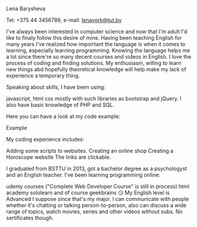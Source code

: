 Lena Barysheva

Tel: +375 44 3456789, e-mail: lenayork@tut.by

I've always been interested in computer science and now that I'm adult I'd like to finaly follow this desire of mine. Having been teaching English for many years I've realized how impoirtant the language is when it comes to learning, especially learning programming. Knowing the language helps me a lot since there're so many decent courses and videos in English. I love the process of coding and finding solutions. My enthusiasm, willing to learn new things abd hopefully theoretical knowledge will help make my lack of experience a temporary thing.

Speaking about skills, I have been using:

 javascript,
 html
 css
mostly with such libraries as bootstrap and jQuery. I also have basic knowledge of PHP and SQL.

Here you can have a look at my code example:

Example

My coding experience includes:

Adding some scripts to websites.
Creating an online shop
Creating a Horoscope website
The links are clickable.

I graduated from BSTTU in 2013, got a bachelor degree as a psychologyst and an English teacher. I've been learning programming online:

udemy courses ("Complete Web Developer Course" is still in process)
html academy
sololearn
and of course geekbrains 😏
My English level is Advanced I suppose since that's my major. I can communicate with people whether it's chatting or talking person-to-person, also can discuss a wide range of topics, watch movies, series and other videos without subs. No sertificates though.